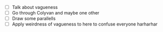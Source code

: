 - [ ] Talk about vagueness
- [ ] Go through Colyvan and maybe one other
- [ ] Draw some parallells
- [ ] Apply weirdness of vagueness to here to confuse everyone harharhar
